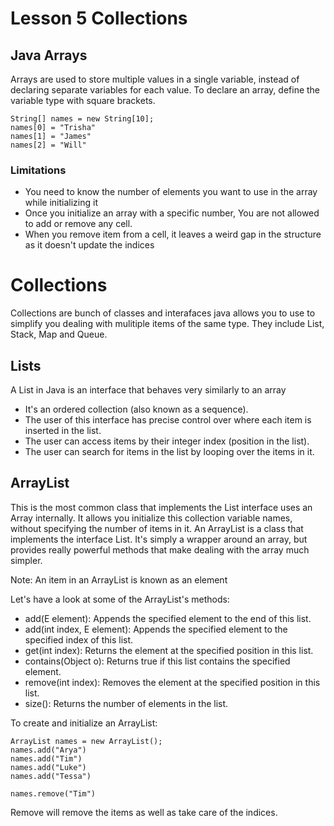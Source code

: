 # Lesson 5 Collections

## Java Arrays
Arrays are used to store multiple values in a single variable, instead of declaring separate variables for each value.
To declare an array, define the variable type with square brackets.

```
String[] names = new String[10];
names[0] = "Trisha"
names[1] = "James"
names[2] = "Will"
```

### Limitations
* You need to know the number of elements you want to use in the array while initializing it
* Once you initialize an array with a specific number, You are not allowed to add or remove any cell.
* When you remove item from a cell, it leaves a weird gap in the structure as it doesn't update the indices

# Collections
Collections are bunch of classes and interafaces java allows you to use to simplify you dealing with mulitiple
items of the same type. They include List, Stack, Map and Queue.

## Lists
A List in Java is an interface that behaves very similarly to an array

* It's an ordered collection (also known as a sequence).
* The user of this interface has precise control over where each item is inserted in the list.
* The user can access items by their integer index (position in the list).
* The user can search for items in the list by looping over the items in it.


## ArrayList
This is the most common class that implements the List interface uses an Array internally. 
It allows you initialize this collection variable names, without specifying the number of items in it.
An ArrayList is a class that implements the interface List. It's simply a wrapper around an array, 
but provides really powerful methods that make dealing with the array much simpler.

Note: An item in an ArrayList is known as an element

Let's have a look at some of the ArrayList's methods:

* add(E element): Appends the specified element to the end of this list.
* add(int index, E element): Appends the specified element to the specified index of this list.
* get(int index): Returns the element at the specified position in this list.
* contains(Object o): Returns true if this list contains the specified element.
* remove(int index): Removes the element at the specified position in this list.
* size(): Returns the number of elements in the list.

To create and initialize an ArrayList:

```
ArrayList names = new ArrayList();
names.add("Arya")
names.add("Tim")
names.add("Luke")
names.add("Tessa")

names.remove("Tim")
```
Remove will remove the items as well as take care of the indices.
